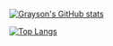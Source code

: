 <!--
**GavinLin512/GavinLin512** is a ✨ _special_ ✨ repository because its `README.md` (this file) appears on your GitHub profile.

Here are some ideas to get you started:

- 🔭 I’m currently working on ...
- 🌱 I’m currently learning ...
- 👯 I’m looking to collaborate on ...
- 🤔 I’m looking for help with ...
- 💬 Ask me about ...
- 📫 How to reach me: ...
- 😄 Pronouns: ...
- ⚡ Fun fact: ...
-->
[![Grayson's GitHub stats](https://github-readme-stats.vercel.app/api?username=gavinlin512&theme=tokyonight)](https://github.com/gavinlin512/github-readme-stats)

[![Top Langs](https://github-readme-stats.vercel.app/api/top-langs/?username=gavinlin512&theme=tokyonight2&layout=compact&langs_count=10)](https://github.com/gavinlin512/github-readme-stats)

